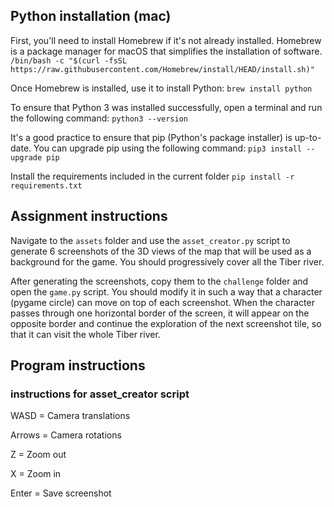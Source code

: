 ## Python installation (mac)

First, you'll need to install Homebrew if it's not already installed. Homebrew is a package manager for macOS that simplifies the installation of software.
```/bin/bash -c "$(curl -fsSL https://raw.githubusercontent.com/Homebrew/install/HEAD/install.sh)"```

Once Homebrew is installed, use it to install Python:
```brew install python```

To ensure that Python 3 was installed successfully, open a terminal and run the following command:
```python3 --version```

It's a good practice to ensure that pip (Python's package installer) is up-to-date. You can upgrade pip using the following command:
```pip3 install --upgrade pip```

Install the requirements included in the current folder
```pip install -r requirements.txt```

## Assignment instructions
Navigate to the `assets` folder and use the `asset_creator.py` script to generate 6 screenshots of the 3D views of the map that will be used as a background for the game. You should progressively cover all the Tiber river.

After generating the screenshots, copy them to the `challenge` folder and open the `game.py` script. You should modify it in such a way that a character (pygame circle) can move on top of each screenshot. When the character passes through one horizontal border of the screen, it will appear on the opposite border and continue the exploration of the next screenshot tile, so that it can visit the whole Tiber river.

## Program instructions
### instructions for asset_creator script

WASD = Camera translations

Arrows = Camera rotations

Z = Zoom out

X = Zoom in

Enter = Save screenshot
